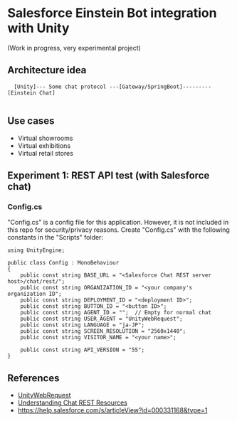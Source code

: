 # Salesforce Einstein Bot integration with Unity

(Work in progress, very experimental project)

## Architecture idea

```
  [Unity]--- Some chat protocol ---[Gateway/SpringBoot]---------[Einstein Chat]
  
```

## Use cases

- Virtual showrooms
- Virtual exhibitions
- Virtual retail stores

## Experiment 1: REST API test (with Salesforce chat)

### Config.cs

"Config.cs" is a config file for this application. However, it is not included in this repo for security/privacy reasons. Create "Config.cs" with the following constants in the "Scripts" folder:

```
using UnityEngine;

public class Config : MonoBehaviour
{
    public const string BASE_URL = "<Salesforce Chat REST server host>/chat/rest/";
    public const string ORGANIZATION_ID = "<your company's organization ID";
    public const string DEPLOYMENT_ID = "<deployment ID>";
    public const string BUTTON_ID = "<button ID>";
    public const string AGENT_ID = "";  // Empty for normal chat
    public const string USER_AGENT = "UnityWebRequest";
    public const string LANGUAGE = "ja-JP";
    public const string SCREEN_RESOLUTION = "2560x1440";
    public const string VISITOR_NAME = "<your name>";

    public const string API_VERSION = "55";
}
```

## References

- [UnityWebRequest](https://docs.unity3d.com/2022.2/Documentation/ScriptReference/Networking.UnityWebRequest.html)
- [Understanding Chat REST Resources](https://developer.salesforce.com/docs/atlas.en-us.live_agent_rest.meta/live_agent_rest/live_agent_rest_understanding_resources.htm)
- https://help.salesforce.com/s/articleView?id=000331168&type=1

